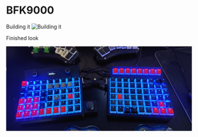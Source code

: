 # BFK9000
Building it
![Building it](IMG_20210611_002611.jpg)

Finished look

![Finished](IMG_20210614_211908.jpg)
